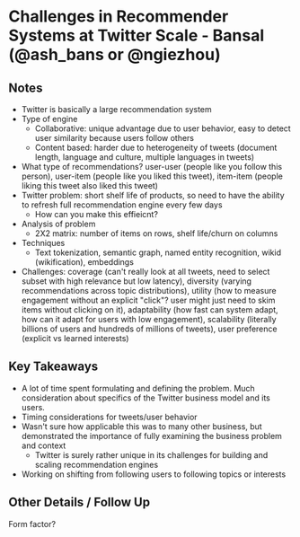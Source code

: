 # Challenges in Recommender Systems at Twitter Scale - Bansal (@ash_bans or @ngiezhou)

## Notes

- Twitter is basically a large recommendation system
- Type of engine
    + Collaborative: unique advantage due to user behavior, easy to detect user similarity because users follow others
    + Content based: harder due to heterogeneity of tweets (document length, language and culture, multiple languages in tweets)
- What type of recommendations? user-user (people like you follow this person), user-item (people like you liked this tweet), item-item (people liking this tweet also liked this tweet)
- Twitter problem: short shelf life of products, so need to have the ability to refresh full recommendation engine every few days
    + How can you make this effieicnt?
- Analysis of problem
    + 2X2 matrix: number of items on rows, shelf life/churn on columns
- Techniques
    + Text tokenization, semantic graph, named entity recognition, wikid (wikification), embeddings
- Challenges: coverage (can't really look at all tweets, need to select subset with high relevance but low latency), diversity (varying recommendations across topic distributions), utility (how to measure engagement without an explicit "click"? user might just need to skim items without clicking on it), adaptability (how fast can system adapt, how can it adapt for users with low engagement), scalability (literally billions of users and hundreds of millions of tweets), user preference (explicit vs learned interests)

## Key Takeaways

- A lot of time spent formulating and defining the problem. Much consideration about specifics of the Twitter business model and its users.
- Timing considerations for tweets/user behavior
- Wasn't sure how applicable this was to many other business, but demonstrated the importance of fully examining the business problem and context
    + Twitter is surely rather unique in its challenges for building and scaling recommendation engines
- Working on shifting from following users to following topics or interests

## Other Details / Follow Up

Form factor?